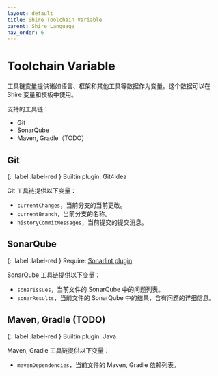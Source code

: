 ```yaml
---
layout: default
title: Shire Toolchain Variable
parent: Shire Language
nav_order: 6
---
```


# Toolchain Variable

工具链变量提供诸如语言、框架和其他工具等数据作为变量。这个数据可以在 Shire 变量和模板中使用。

支持的工具链：

- Git
- SonarQube
- Maven, Gradle（TODO）

## Git

{: .label .label-red }
Builtin plugin: Git4Idea

Git 工具链提供以下变量：

- `currentChanges`，当前分支的当前更改。
- `currentBranch`，当前分支的名称。
- `historyCommitMessages`，当前提交的提交消息。

## SonarQube

{: .label .label-red }
Require: [Sonarlint plugin](https://plugins.jetbrains.com/plugin/7973-sonarlint)

SonarQube 工具链提供以下变量：

- `sonarIssues`，当前文件的 SonarQube 中的问题列表。
- `sonarResults`，当前文件的 SonarQube 中的结果，含有问题的详细信息。

## Maven, Gradle (TODO)

{: .label .label-red }
Builtin plugin: Java

Maven, Gradle 工具链提供以下变量：

- `mavenDependencies`，当前文件的 Maven, Gradle 依赖列表。
